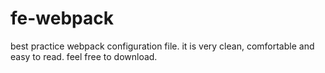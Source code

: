 # fe-webpack 
best practice webpack configuration file.
it is very clean, comfortable and easy to read. feel free to download.
